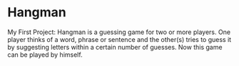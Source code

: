 # Hangman
My First Project:
Hangman is a guessing game for two or more players. 
One player thinks of a word, phrase or sentence and the other(s) tries to guess it by suggesting letters within a certain number of guesses.
Now this game can be played by himself.
		
